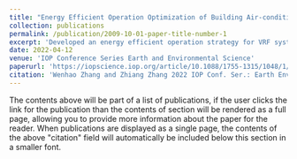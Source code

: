```yaml
---
title: "Energy Efficient Operation Optimization of Building Air-conditioners via Simulator-assisted Asynchronous Reinforcement Learning"
collection: publications
permalink: /publication/2009-10-01-paper-title-number-1
excerpt: 'Developed an energy efficient operation strategy for VRF system during the cooling season for a case office and achieved energy savings of up to 16.1% as well as improved thermal comfort compared to a rule-based control strategy.'
date: 2022-04-12
venue: 'IOP Conference Series Earth and Environmental Science'
paperurl: 'https://iopscience.iop.org/article/10.1088/1755-1315/1048/1/012006'
citation: 'Wenhao Zhang and Zhiang Zhang 2022 IOP Conf. Ser.: Earth Environ. Sci. 1048 012006'
---
```


The contents above will be part of a list of publications, if the user clicks the link for the publication than the contents of section will be rendered as a full page, allowing you to provide more information about the paper for the reader. When publications are displayed as a single page, the contents of the above "citation" field will automatically be included below this section in a smaller font.
